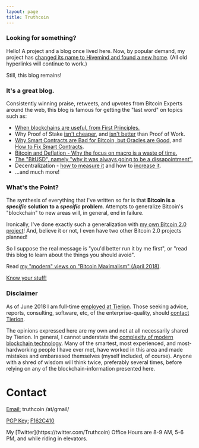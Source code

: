 ```yaml
---
layout: page
title: Truthcoin
---
```


### Looking for something?

Hello! A project and a blog once lived here. Now, by popular demand, my project has [changed its name to Hivemind and found a new home](http://bitcoinhivemind.com/). (All old hyperlinks will continue to work.)

Still, this blog remains!

### It's a great blog.

Consistently winning praise, retweets, and upvotes from Bitcoin Experts around the web, this blog is famous for getting the "last word" on topics such as:

* [When blockchains are useful, from First Principles.](http://www.truthcoin.info/blog/limits-of-blockchain/)
* Why Proof of Stake [isn't cheaper](http://www.truthcoin.info/blog/pow-cheapest), and [isn't better](http://www.truthcoin.info/blog/pow-and-mining) than Proof of Work.
* [Why Smart Contracts are Bad for Bitcoin, but Oracles are Good](http://www.truthcoin.info/blog/contracts-oracles-sidechains), and [How to Fix Smart Contracts](http://www.truthcoin.info/blog/wise-contracts/).
* [Bitcoin and Deflation - Why the focus on macro is a waste of time.](http://www.truthcoin.info/blog/deflation-the-last-word)
* [The "BitUSD", namely "why it was always going to be a dissapointment".](http://www.truthcoin.info/blog/bitusd)
* Decentralization - [how to measure it](http://www.truthcoin.info/blog/measuring-decentralization) and how to [increase it](http://www.truthcoin.info/blog/active-decentralization).
* ...and much more!

### What's the Point?

The synthesis of everything that I've written so far is that <b>Bitcoin is a *specific* solution to a *specific* problem</b>. Attempts to generalize Bitcoin's "blockchain" to new areas will, in general, end in failure.

Ironically, I've done exactly such a generalization with [my own Bitcoin 2.0 project](http://bitcoinhivemind.com/)! And, believe it or not, I even have two other Bitcoin 2.0 projects planned!

So I suppose the real message is "you'd better run it by me first", or "read this blog to learn about the things you should avoid".

Read [my "modern" views on "Bitcoin Maximalism" (April 2018)](http://www.truthcoin.info/blog/bitcoin-post-maximalism/).

[Know your stuff!](http://forum.truthcoin.info/index.php/topic,243.0.html)

### Disclaimer

As of June 2018 I am full-time [employed at Tierion](https://tierion.com/). Those seeking advice, reports, consulting, software, etc, of the enterprise-quality, should [contact Tierion](https://tierion.com/contact).

The opinions expressed here are my own and not at all necessarily shared by Tierion. In general, I cannot understate the [complexity of modern blockchain technology](https://download.wpsoftware.net/bitcoin/alts.pdf). Many of the smartest, most experienced, and most-hardworking people I have ever met, have worked in this area and made mistakes and embarassed themselves (myself included, of course). Anyone with a shred of wisdom will think twice, preferably several times, before relying on any of the blockchain-information presented here.



# Contact

<p><u>Email:</u> truthcoin /at/gmail/</p>
<p><u>PGP Key:</u> <a href="https://pgp.mit.edu/pks/lookup?op=get&search=0xAA4B3330F162C410">F162C410</a></p>
<p>My [Twitter](https://twitter.com/Truthcoin) Office Hours are 8-9 AM, 5-6 PM, and while riding in elevators.</p>


